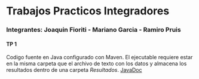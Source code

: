 
# Trabajos Practicos Integradores
### Integrantes: Joaquin Fioriti - Mariano Garcia - Ramiro Pruis
 
 #### TP 1 
 Codigo fuente en Java configurado con Maven. El ejecutable requiere estar en la misma carpeta que el archivo de texto con los datos y almacena los resultados dentro de una carpeta <i>Resultados</i>. [JavaDoc](https://htmlpreview.github.io/?https://github.com/RamiroPruis/TeoriaDeLaInformacion/blob/main/TP1/javadoc/index.html)
 
